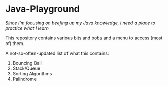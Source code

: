 # Java-Playground
_Since I'm focusing on beefing up my Java knowledge, I need a place to practice what I learn_

This repository contains various bits and bobs and a menu to access (most of) them.

A not-so-often-updated list of what this contains:
1. Bouncing Ball
2. Stack/Queue
3. Sorting Algorithms
4. Palindrome

